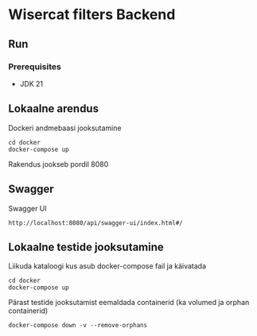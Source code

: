 # Wisercat filters Backend

## Run
### Prerequisites

* JDK 21

## Lokaalne arendus

Dockeri andmebaasi jooksutamine

```
cd docker
docker-compose up
```

Rakendus jookseb pordil 8080


## Swagger

Swagger UI

```
http://localhost:8080/api/swagger-ui/index.html#/
```


## Lokaalne testide jooksutamine

Liikuda kataloogi kus asub docker-compose fail ja käivatada

```
cd docker
docker-compose up
```

Pärast testide jooksutamist eemaldada containerid (ka volumed ja orphan containerid)
```
docker-compose down -v --remove-orphans
```


